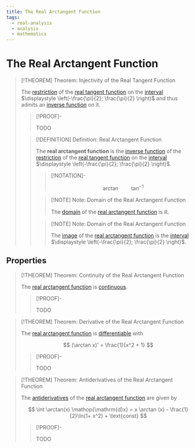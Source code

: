 ```yaml
---
title: The Real Arctangent Function
tags:
  - real-analysis
  - analysis
  - mathematics
---
```


# The Real Arctangent Function

>[!THEOREM] Theorem: Injectivity of the Real Tangent Function
>
>The [restriction](../../../../../Functions/Functions.md) of the [real tangent function](Real%20Tangent%20Function.md) on the [interval](../../../../../../../Set%20Theory/Ordering/Intervals.md) $\displaystyle \left(-\frac{\pi}{2}; \frac{\pi}{2} \right)$ and thus admits an [inverse function](../../../../../Functions/Injections,%20Surjections%20and%20Bijections.md) on it.
>
>>[!PROOF]-
>>
>>TODO
>>
>
>>[!DEFINITION] Definition: Real Arctangent Function
>>
>>The **real arctangent function** is the [inverse function](../../../../../Functions/Injections,%20Surjections%20and%20Bijections.md) of the [restriction](../../../../../Functions/Functions.md) of the [real tangent function](Real%20Tangent%20Function.md) on the [interval](../../../../../../../Set%20Theory/Ordering/Intervals.md) $\displaystyle \left(-\frac{\pi}{2}; \frac{\pi}{2} \right)$.
>>
>>>[!NOTATION]-
>>>
>>>$$
>>>\arctan \qquad \tan^{-1}
>>>$$
>>>
>>
>>>[!NOTE] Note: Domain of the Real Arctangent Function
>>>
>>>The [domain](../../../../../Functions/Functions.md) of the [real arctangent function](Real%20Arctangent%20Function.md) is $\mathbb{R}$.
>>>
>>
>>>[!NOTE] Note: Domain of the Real Arctangent Function
>>>
>>>The [image](../../../../../Functions/Functions.md) of the [real arctangent function](Real%20Arctangent%20Function.md) is the [interval](../../../../../../../Set%20Theory/Ordering/Intervals.md) $\displaystyle \left(-\frac{\pi}{2}; \frac{\pi}{2} \right)$.
>>>
>>
>

## Properties

>[!THEOREM] Theorem: Continuity of the Real Arctangent Function
>
>The [real arctangent function](Real%20Arctangent%20Function.md) is [continuous](../Continuity.md).
>
>>[!PROOF]-
>>
>>TODO
>>
>

>[!THEOREM] Theorem: Derivative of the Real Arctangent Function
>
>The [real arctangent function](Real%20Arctangent%20Function.md) is [differentiable](../Differentiability.md) with
>
>$$
>(\arctan x)' = \frac{1}{x^2 + 1}
>$$
>
>>[!PROOF]-
>>
>>TODO
>>
>

>[!THEOREM] Theorem: Antiderivatives of the Real Arctangent Function
>
>The [antiderivatives](../Integration/Antiderivatives.md) of the [real arctangent function](Real%20Arctangent%20Function.md) are given by
>
>$$
>\int \arctan(x) \mathop{\mathrm{d}x} = x \arctan (x) - \frac{1}{2}\ln(1+ x^2) + \text{const}
>$$
>
>>[!PROOF]-
>>
>>TODO
>>
>